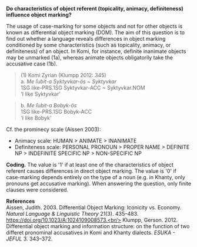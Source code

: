 **Do characteristics of object referent (topicality, animacy, definiteness) influence object marking?**

The usage of case-marking for some objects and not for other objects is known as differential object marking (DOM). The aim of this question is to find out whether a language reveals differences in object marking conditioned by some characteristics (such as topicality, animacy, or definiteness) of an object. In Komi, for instance, definite inanimate objects may be unmarked (1a), whereas animate objects obligatorily take the accusative case (1b). 

>(1) Komi Zyrian (Klumpp 2012: 345)<br/>
>a. *Me ľubit-a Syktyvkar-ös ~ Syktyvkar*<br/>
>1SG like-PRS.1SG Syktyvkar-ACC ~ Syktyvkar.NOM<br/>
>‘I like Syktyvkar’

>b. *Me ľubit-a Bobyk-ös*<br/>
>1SG like-PRS.1SG Bobyk-ACC<br/>
>‘I like Bobyk'

Cf. the prominecy scale (Aissen 2003): 
 - Animacy scale: HUMAN > ANIMATE > INANIMATE
 - Definiteness scale: PERSONAL PRONOUN > PROPER NAME > DEFINITE NP > INDEFINITE SPECIFIC NP > NON-SPECIFIC NP
 
**Coding.** The value is '1' if at least one of the characteristics of object referent causes differences in direct object marking. The value is '0' if case-marking  depends entirely on the type of a noun (e.g. in Khanty, only pronouns get accusative marking). When answering the question, only finite clauses were considered. 

**References**<br/>
Aissen, Judith. 2003. Differential Object Marking: Iconicity vs. Economy. *Natural Language & Linguistic Theory* 21(3). 435–483. https://doi.org/10.1023/A:1024109008573.<br/>
Klumpp, Gerson. 2012. Differential object marking and information structure: on the function of two differet pronominal accusatives in Komi and Khanty dialects. *ESUKA - JEFUL* 3. 343–372.
